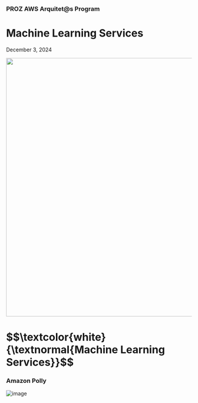 <h3>PROZ AWS Arquitet@s Program</h3>
<h1>Machine Learning Services</h1>
<p>December 3, 2024<br></p>

<p align="center"> <img width="700px" src="https://github.com/user-attachments/assets/e82f292b-3045-4203-9b20-dd2b1b188133"> </p>

<h1 align="left"> $$\textcolor{white}{\textnormal{Machine Learning Services}}$$ </h1>

<h3><strong>Amazon Polly</strong></h3>


![image](https://github.com/user-attachments/assets/05bc7254-7de0-4d49-bfd7-0474cbc02918)


